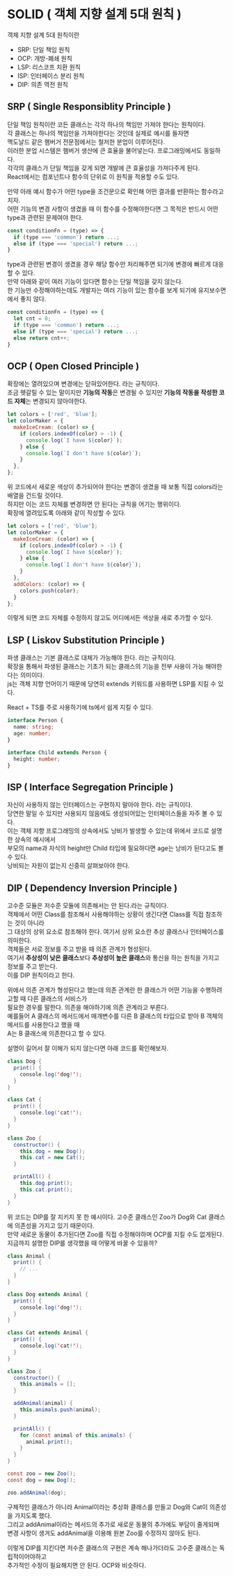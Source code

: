 # SOLID ( 객체 지향 설계 5대 원칙 )
객체 지향 설계 5대 원칙이란
- SRP: 단일 책임 원칙
- OCP: 개방-폐쇄 원칙
- LSP: 리스코프 치환 원칙
- ISP: 인터페이스 분리 원칙
- DIP: 의존 역전 원칙

## SRP ( Single Responsiblity Principle )
단일 책임 원칙이란 코든 클래스는 각각 하나의 책임만 가져야 한다는 원칙이다.  
각 클래스는 하나의 책임만을 가져야한다는 것인데 실제로 예시를 들자면  
맥도날드 같은 햄버거 전문점에서는 철저한 분업이 이루어진다.  
이러한 분업 시스템은 햄버거 생산에 큰 효율을 불어넣는다. 프로그래밍에서도 동일하다.  
각각의 클래스가 단일 책임을 갖게 되면 개발에 큰 효율성을 가져다주게 된다.  
React에서는 컴포넌트나 함수의 단위로 이 원칙을 적용할 수도 있다.  

만약 아래 예시 함수가 어떤 type을 조건문으로 확인해 어떤 결과를 반환하는 함수라고 치자.  
어떤 기능의 변경 사항이 생겼을 때 이 함수를 수정해야한다면 그 목적은 반드시 어떤 type과 관련된 문제여야 한다.  
```js
const conditionFn = (type) => {
  if (type === 'common') return ...;
  else if (type === 'special') return ...;
}
```
type과 관련된 변경이 생겼을 경우 해당 함수만 처리해주면 되기에 변경에 빠르게 대응할 수 있다.  
만약 아래와 같이 여러 기능이 있다면 함수는 단일 책임을 갖지 않는다.  
한 기능만 수정해야하는데도 개발자는 여러 기능이 있는 함수를 보게 되기에 유지보수면에서 좋지 않다.  
```js
const conditionFn = (type) => {
  let cnt = 0;
  if (type === 'common') return ...;
  else if (type === 'special') return ...;
  else return cnt++;
}
```

## OCP ( Open Closed Principle )
확장에는 열려있으며 변경에는 닫혀있어한다. 라는 규칙이다.  
조금 헷갈릴 수 있는 말이지만 **기능의 작동**은 변경될 수 있지만 **기능의 작동을 작성한 코드 자체**는 변경되지 않아야한다.  
```js
let colors = ['red', 'blue'];
let colorMaker = {
  makeIceCream: (color) => {
    if (colors.indexOf(color) > -1) {
      console.log(`I have ${color}`);
    } else {
      console.log(`I don't have ${color}`);
    }
  },
};
```
위 코드에서 새로운 색상이 추가되어야 한다는 변경이 생겼을 때 보통 직접 colors라는 배열을 건드릴 것이다.  
하지만 이는 코드 자체를 변경하면 안 된다는 규칙을 어기는 행위이다.  
확장에 열려있도록 아래와 같이 작성할 수 있다.  
```js
let colors = ['red', 'blue'];
let colorMaker = {
  makeIceCream: (color) => {
    if (colors.indexOf(color) > -1) {
      console.log(`I have ${color}`);
    } else {
      console.log(`I don't have ${color}`);
    }
  },
  addColors: (color) => {
    colors.push(color);
  }
};
```
이렇게 되면 코드 자체를 수정하지 않고도 어디에서든 색상을 새로 추가할 수 있다. 

## LSP ( Liskov Substitution Principle )
파생 클래스는 기본 클래스로 대체가 가능해야 한다. 라는 규칙이다.  
확장을 통해서 파생된 클래스는 기초가 되는 클래스의 기능을 전부 사용이 가능 해야한다는 의미이다.  
js는 객체 지향 언어이기 때문에 당연히 extends 키워드를 사용하면 LSP를 지킬 수 있다.  

React + TS를 주로 사용하기에 ts에서 쉽게 지킬 수 있다.  
```ts
interface Person {
  name: string;
  age: number;
}

interface Child extends Person {
  height: number;
}
```

## ISP ( Interface Segregation Principle )
자신이 사용하지 않는 인터페이스는 구현하지 말아야 한다. 라는 규칙이다.  
당연한 말일 수 있지만 사용되지 않음에도 생성되어있는 인터페이스들을 자주 볼 수 있다.  
이는 객체 지향 프로그래밍의 상속에서도 낭비가 발생할 수 있는데 위에서 코드로 설명한 상속의 예시에서  
부모의 name과 자식의 height만 Child 타입에 필요하다면 age는 낭비가 된다고도 볼 수 있다.  
낭비되는 자원이 없는지 신중히 살펴보아야 한다.

## DIP ( Dependency Inversion Principle )
고수준 모듈은 저수준 모듈에 의존해서는 안 된다.라는 규칙이다.  
객체에서 어떤 Class를 참조해서 사용해야하는 상황이 생긴다면 Class를 직접 참조하는 것이 아니라  
그 대상의 상위 요소로 참조해야 한다. 여기서 상위 요소란 추상 클래스나 인터페이스를 의미한다.  
객체들은 서로 정보를 주고 받을 때 의존 관계가 형성된다.  
여기서 **추상성이 낮은 클래스**보다 **추상성이 높은 클래스**와 통신을 하는 원칙을 가지고 정보를 주고 받는다.  
이를 DIP 원칙이라고 한다.

위에서 의존 관계가 형성된다고 했는데 의존 관계란 한 클래스가 어떤 기능을 수행하려고할 때 다른 클래스의 서비스가  
필요한 경우를 말한다. 의존을 해야하기에 의존 관계라고 부른다.  
예를들어 A 클래스의 메서드에서 매개변수를 다른 B 클래스의 타입으로 받아 B 객체의 메서드를 사용한다고 했을 때  
A는 B 클래스에 의존한다고 할 수 있다.

설명이 길어서 잘 이해가 되지 않는다면 아래 코드를 확인해보자.  
```java
class Dog {
  print() {
    console.log('dog!');
  }
}

class Cat {
  print() {
    console.log('cat!');
  }
}

class Zoo {
  constructor() {
    this.dog = new Dog();
    this.cat = new Cat();
  }

  printAll() {
    this.dog.print();
    this.cat.print();
  }
}
```
위 코드는 DIP를 잘 지키지 못 한 예시이다. 고수준 클래스인 Zoo가 Dog와 Cat 클래스에 의존성을 가지고 있기 때문이다.  
만약 새로운 동물이 추가된다면 Zoo를 직접 수정해야하며 OCP를 지킬 수도 없게된다.  
지금까지 설명한 DIP를 생각했을 때 어떻게 바꿀 수 있을까?  
```java
class Animal {
  print() {
    // ...
  }
}

class Dog extends Animal {
  print() {
    console.log('dog!');
  }
}

class Cat extends Animal {
  print() {
    console.log('cat!');
  }
}

class Zoo {
  constructor() {
    this.animals = [];
  }

  addAnimal(animal) {
    this.animals.push(animal);
  }

  printAll() {
    for (const animal of this.animals) {
      animal.print();
    }
  }
}

const zoo = new Zoo();
const dog = new Dog();

zoo.addAnimal(dog);
```

구체적인 클래스가 아니라 Animal이라는 추상화 클래스를 만들고 Dog와 Cat이 의존성을 가지도록 했다.  
그리고 addAnimal이라는 메서드의 추가로 새로운 동물의 추가에도 부담이 줄게되며  
변경 사항이 생겨도 addAnimal을 이용해 원본 Zoo를 수정하지 않아도 된다.  

이렇게 DIP를 지킨다면 저수준 클래스의 구현은 계속 해나가더라도 고수준 클래스는 독립적이어야하고  
추가적인 수정이 필요해지면 안 된다. OCP와 비슷하다.
